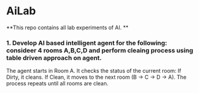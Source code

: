 # AiLab
**This repo contains all lab experiments of AI. **

### 1. Develop AI based intelligent agent for the following: consideer 4 rooms A,B,C,D and perform cleaing process using table driven approach on agent. 

The agent starts in Room A.
It checks the status of the current room:
If Dirty, it cleans.
If Clean, it moves to the next room (B → C → D → A).
The process repeats until all rooms are clean.

